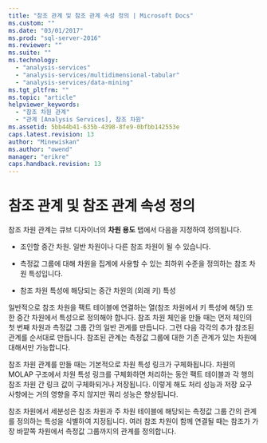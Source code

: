 ```yaml
---
title: "참조 관계 및 참조 관계 속성 정의 | Microsoft Docs"
ms.custom: ""
ms.date: "03/01/2017"
ms.prod: "sql-server-2016"
ms.reviewer: ""
ms.suite: ""
ms.technology: 
  - "analysis-services"
  - "analysis-services/multidimensional-tabular"
  - "analysis-services/data-mining"
ms.tgt_pltfrm: ""
ms.topic: "article"
helpviewer_keywords: 
  - "참조 차원 관계"
  - "관계 [Analysis Services], 참조 차원"
ms.assetid: 5bb44b41-635b-4398-8fe9-0bfbb142553e
caps.latest.revision: 13
author: "Minewiskan"
ms.author: "owend"
manager: "erikre"
caps.handback.revision: 13
---
```

# 참조 관계 및 참조 관계 속성 정의
  참조 차원 관계는 큐브 디자이너의 **차원 용도** 탭에서 다음을 지정하여 정의됩니다.  
  
-   조인할 중간 차원. 일반 차원이나 다른 참조 차원이 될 수 있습니다.  
  
-   측정값 그룹에 대해 차원을 집계에 사용할 수 있는 최하위 수준을 정의하는 참조 차원 특성입니다.  
  
-   참조 차원 특성에 해당되는 중간 차원의 (외래 키) 특성  
  
 일반적으로 참조 차원을 팩트 테이블에 연결하는 열(참조 차원에서 키 특성에 해당) 또한 중간 차원에서 특성으로 정의해야 합니다. 참조 차원 체인을 만들 때는 먼저 체인의 첫 번째 차원과 측정값 그룹 간의 일반 관계를 만듭니다. 그런 다음 각각의 추가 참조된 관계를 순서대로 만듭니다. 참조된 관계는 측정값 그룹에 대한 기존 관계가 있는 차원에 대해서만 가능합니다.  
  
 참조 차원 관계를 만들 때는 기본적으로 차원 특성 링크가 구체화됩니다. 차원의 MOLAP 구조에서 차원 특성 링크를 구체화하면 처리하는 동안 팩트 테이블과 각 행의 참조 차원 간 링크 값이 구체화되거나 저장됩니다. 이렇게 해도 처리 성능과 저장 요구 사항에는 거의 영향을 주지 않지만 쿼리 성능은 향상됩니다.  
  
 참조 차원에서 세분성은 참조 차원과 주 차원 테이블에 해당되는 측정값 그룹 간의 관계를 정의하는 특성을 식별하여 지정됩니다. 여러 참조 차원이 함께 연결될 때는 참조가 가장 바깥쪽 차원에서 측정값 그룹까지의 관계를 정의합니다.  
  
  